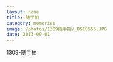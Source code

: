```yaml
---
layout: none
title: 随手拍
category: memories
image: /photos/1309随手拍/_DSC0555.JPG
date: 2013-09-01
---
```

1309-随手拍
